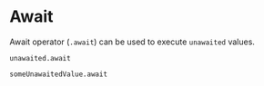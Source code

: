 # Await

Await operator (`.await`) can be used to execute `unawaited` values.

```title="Syntax"
unawaited.await
```

```title="Example"
someUnawaitedValue.await
```
